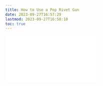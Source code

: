 ```yaml
---
title: How to Use a Pop Rivet Gun
date: 2023-09-27T16:57:29
lastmod: 2023-09-27T16:58:10
toc: true
---
```


![Link to included file contents](../../../../tools/how-to-use-a-pop-rivet-gun.md)
